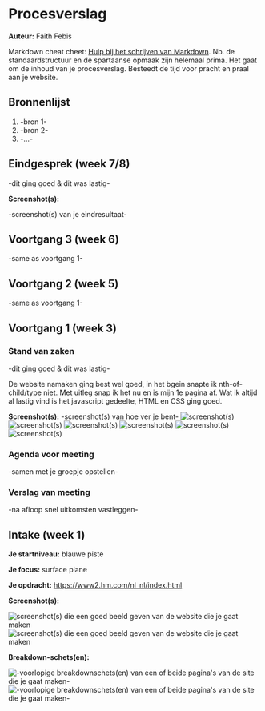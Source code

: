 # Procesverslag
**Auteur:** Faith Febis

Markdown cheat cheet: [Hulp bij het schrijven van Markdown](https://github.com/adam-p/markdown-here/wiki/Markdown-Cheatsheet). Nb. de standaardstructuur en de spartaanse opmaak zijn helemaal prima. Het gaat om de inhoud van je procesverslag. Besteedt de tijd voor pracht en praal aan je website.



## Bronnenlijst
1. -bron 1-
2. -bron 2-
3. -...-



## Eindgesprek (week 7/8)

-dit ging goed & dit was lastig-

**Screenshot(s):**

-screenshot(s) van je eindresultaat-



## Voortgang 3 (week 6)

-same as voortgang 1-



## Voortgang 2 (week 5)

-same as voortgang 1-



## Voortgang 1 (week 3)

### Stand van zaken

-dit ging goed & dit was lastig-

De website namaken ging best wel goed, in het bgein snapte ik nth-of-child/type niet. Met uitleg snap ik het nu en is mijn 1e pagina af. 
Wat ik altijd al lastig vind is het javascript gedeelte, HTML en CSS ging goed.

**Screenshot(s):**
-screenshot(s) van hoe ver je bent-
![screenshot(s) ](images/voortgang1.screenshot1.png)
![screenshot(s) ](images/voortgang1.screenshot2.png)
![screenshot(s) ](images/voortgang1.screenshot3.png)
![screenshot(s) ](images/voortgang1.screenshot4.png)
![screenshot(s) ](images/voortgang1.screenshot5.png)
![screenshot(s) ](images/voortgang1.screenshot6.png)

### Agenda voor meeting

-samen met je groepje opstellen-

### Verslag van meeting

-na afloop snel uitkomsten vastleggen-



## Intake (week 1)

**Je startniveau:** blauwe piste

**Je focus:** surface plane

**Je opdracht:** https://www2.hm.com/nl_nl/index.html

**Screenshot(s):**

![screenshot(s) die een goed beeld geven van de website die je gaat maken](images/screenshotHenm.jpg)
![screenshot(s) die een goed beeld geven van de website die je gaat maken](images/screenshotHenm1.jpg)

**Breakdown-schets(en):**

![-voorlopige breakdownschets(en) van een of beide pagina's van de site die je gaat maken-](images/breakdown.henm-01.svg)
![-voorlopige breakdownschets(en) van een of beide pagina's van de site die je gaat maken-](images/breakdown.henm-02.svg)

